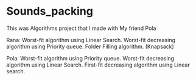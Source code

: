 # Sounds_packing
This was Algorithms project that  I made with My friend Pola

Rana:
Worst-fit algorithm using Linear Search.
Worst-fit decreasing algorithm using Priority queue.
Folder Filling algorithm. (Knapsack)

Pola:
 Worst-fit algorithm using Priority queue.
 Worst-fit decreasing algorithm using Linear Search.
 First-fit decreasing algorithm using Linear search.
